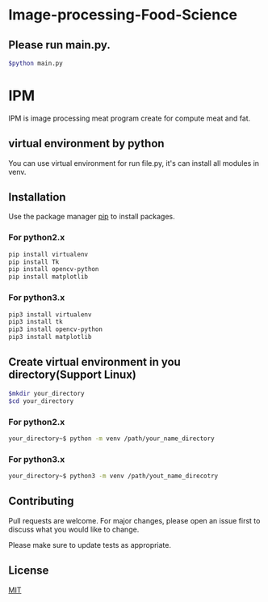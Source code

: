 # Image-processing-Food-Science

## Please run main.py.
```bash
$python main.py
```


# IPM

IPM is image processing meat program create for compute meat and fat.

## virtual environment by python

You can use virtual environment for run file.py, it's can install all modules in venv.

## Installation

Use the package manager [pip](https://pip.pypa.io/en/stable/) to install packages.

### For python2.x
```bash
pip install virtualenv
pip install Tk
pip install opencv-python
pip install matplotlib
```
### For python3.x
```bash
pip3 install virtualenv
pip3 install tk
pip3 install opencv-python
pip3 install matplotlib
```
## Create virtual environment in you directory(Support Linux)
```bash
$mkdir your_directory
$cd your_directory
```
### For python2.x
```bash
your_directory~$ python -m venv /path/your_name_directory
```
### For python3.x
```bash
your_directory~$ python3 -m venv /path/yout_name_direcotry
```

## Contributing
Pull requests are welcome. For major changes, please open an issue first to discuss what you would like to change.

Please make sure to update tests as appropriate.

## License
[MIT](https://choosealicense.com/licenses/mit/)
